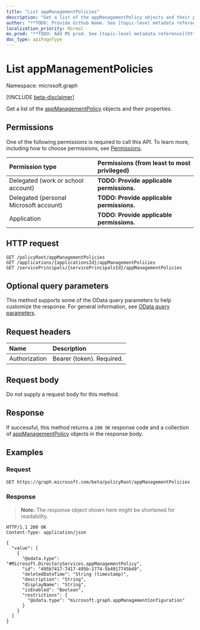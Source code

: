 ```yaml
---
title: "List appManagementPolicies"
description: "Get a list of the appManagementPolicy objects and their properties."
author: "**TODO: Provide Github Name. See [topic-level metadata reference](https://msgo.azurewebsites.net/add/document/guidelines/metadata.html#topic-level-metadata)**"
localization_priority: Normal
ms.prod: "**TODO: Add MS prod. See [topic-level metadata reference](https://msgo.azurewebsites.net/add/document/guidelines/metadata.html#topic-level-metadata)**"
doc_type: apiPageType
---
```


# List appManagementPolicies
Namespace: microsoft.graph

[!INCLUDE [beta-disclaimer](../../includes/beta-disclaimer.md)]

Get a list of the [appManagementPolicy](../resources/appmanagementpolicy.md) objects and their properties.

## Permissions
One of the following permissions is required to call this API. To learn more, including how to choose permissions, see [Permissions](/graph/permissions-reference).

|Permission type|Permissions (from least to most privileged)|
|:---|:---|
|Delegated (work or school account)|**TODO: Provide applicable permissions.**|
|Delegated (personal Microsoft account)|**TODO: Provide applicable permissions.**|
|Application|**TODO: Provide applicable permissions.**|

## HTTP request

<!-- {
  "blockType": "ignored"
}
-->
``` http
GET /policyRoot/appManagementPolicies
GET /applications/{applicationsId}/appManagementPolicies
GET /servicePrincipals/{servicePrincipalsId}/appManagementPolicies
```

## Optional query parameters
This method supports some of the OData query parameters to help customize the response. For general information, see [OData query parameters](/graph/query-parameters).

## Request headers
|Name|Description|
|:---|:---|
|Authorization|Bearer {token}. Required.|

## Request body
Do not supply a request body for this method.

## Response

If successful, this method returns a `200 OK` response code and a collection of [appManagementPolicy](../resources/appmanagementpolicy.md) objects in the response body.

## Examples

### Request
<!-- {
  "blockType": "request",
  "name": "list_appmanagementpolicy"
}
-->
``` http
GET https://graph.microsoft.com/beta/policyRoot/appManagementPolicies
```


### Response
>**Note:** The response object shown here might be shortened for readability.
<!-- {
  "blockType": "response",
  "truncated": true,
  "@odata.type": "Collection(Microsoft.DirectoryServices.appManagementPolicy)"
}
-->
``` http
HTTP/1.1 200 OK
Content-Type: application/json

{
  "value": [
    {
      "@odata.type": "#Microsoft.DirectoryServices.appManagementPolicy",
      "id": "495b7417-7417-495b-1774-5b4917745b49",
      "deletedDateTime": "String (timestamp)",
      "description": "String",
      "displayName": "String",
      "isEnabled": "Boolean",
      "restrictions": {
        "@odata.type": "microsoft.graph.appManagementConfiguration"
      }
    }
  ]
}
```

